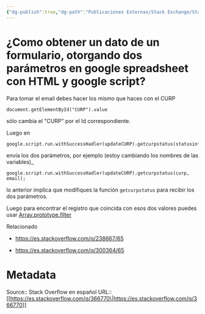 ```yaml
---
{"dg-publish":true,"dg-path":"Publicaciones Externas/Stack Exchange/Stack Overflow en español/es.stackoverflow.com-366770.md","permalink":"/publicaciones-externas/stack-exchange/stack-overflow-en-espanol/es-stackoverflow-com-366770/","title":"¿Como obtener un dato de un formulario, otorgando dos parámetros en google spreadsheet con HTML y google script?","hide":true,"noteIcon":"\"0\"","created":"2024-04-03T12:49:10.728-06:00","updated":"2024-04-05T16:43:56.698-06:00"}
---
```


# ¿Como obtener un dato de un formulario, otorgando dos parámetros en google spreadsheet con HTML y google script?

Para tomar el email debes hacer los mismo que haces con el CURP

    document.getElementById("CURP").value

sólo cambia el "CURP" por el Id correspondiente.

Luego en 

    google.script.run.withSuccessHadler(updateCURP).getcurpstatus(statusinfo);

envía los dos parámetros, por ejemplo (estoy cambiando los nombres de las variables)_

    google.script.run.withSuccessHadler(updateCURP).getcurpstatus(curp, email);

lo anterior implica que modifiques la función `getcurpstatus` para recibir los dos parámetros.

Luego para encontrar el registro que coincida con esos dos valores puedes usar [Array.prototype.filter][1]

Relacionado

- https://es.stackoverflow.com/q/238667/65
- https://es.stackoverflow.com/q/300364/65

  [1]: https://developer.mozilla.org/en-US/docs/Web/JavaScript/Reference/Global_Objects/Array/filter

# Metadata
Source:: Stack Overflow en español
URL:: [[https://es.stackoverflow.com/q/366770\|https://es.stackoverflow.com/q/366770]]

